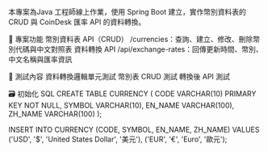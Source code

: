 本專案為Java 工程師線上作業，使用 Spring Boot 建立，實作幣別資料表的 CRUD 與 CoinDesk 匯率 API 的資料轉換。

📌 專案功能
幣別資料表 API（CRUD）
/currencies：查詢、建立、修改、刪除幣別代碼與中文對照表
資料轉換 API
/api/exchange-rates：回傳更新時間、幣別、中文名稱與匯率資訊


🧪 測試內容
資料轉換邏輯單元測試
幣別表 CRUD 測試
轉換後 API 測試


🗃️ 初始化 SQL
CREATE TABLE CURRENCY (
  CODE VARCHAR(10) PRIMARY KEY NOT NULL,
  SYMBOL VARCHAR(10),
  EN_NAME VARCHAR(100),
  ZH_NAME VARCHAR(100)
);

INSERT INTO CURRENCY (CODE, SYMBOL, EN_NAME, ZH_NAME) VALUES
('USD', '$', 'United States Dollar', '美元'),
('EUR', '€', 'Euro', '歐元');
